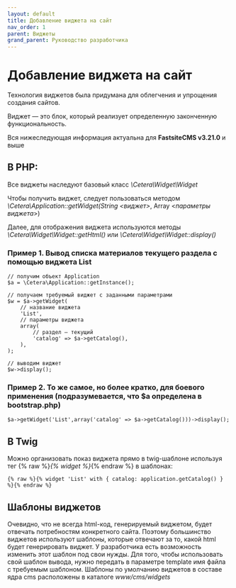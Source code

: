 ```yaml
---
layout: default
title: Добавление виджета на сайт
nav_order: 1
parent: Виджеты
grand_parent: Руководство разработчика
---
```


# Добавление виджета на сайт

Технология виджетов была придумана для облегчения и упрощения создания сайтов.

Виджет — это блок, который реализует определенную законченную функциональность.

Вся нижеследующая информация актуальна для **FastsiteCMS v3.21.0** и выше

## В PHP:

Все виджеты наследуют базовый класс *\Cetera\Widget\Widget*

Чтобы получить виджет, следует пользоваться методом *\Cetera\Application::getWidget(String \<виджет>*, Array \<*параметры виджета*>)

Далее, для отображения виджета используются методы *\Cetera\Widget\Widget::getHtml()* или *\Cetera\Widget\Widget::display()*

### Пример 1. Вывод списка материалов текущего раздела с помощью виджета List

	// получим объект Application
	$a = \Cetera\Application::getInstance();
	 
	// получаем требуемый виджет с заданными параметрами
	$w = $a->getWidget(
	    // название виджета
	    'List', 
	    // параметры виджета
	    array(
	        // раздел — текущий
	        'catalog' => $a->getCatalog(),
	    ),
	);
	 
	// выводим виджет
	$w->display();

### Пример 2. То же самое, но более кратко, для боевого применения (подразумевается, что $a определена в bootstrap.php)

	$a->getWidget('List',array('catalog' => $a->getCatalog()))->display();
 

## В Twig

Можно организовать показ виджета прямо в twig-шаблоне используя тег {% raw %}*{% widget %}*{% endraw %} в шаблонах:

	{% raw %}{% widget 'List' with { catalog: application.getCatalog() } %}{% endraw %}
 

## Шаблоны виджетов

Очевидно, что не всегда html-код, генерируемый виджетом, будет отвечать потребностям конкретного сайта. Поэтому большинство виджетов используют шаблоны, которые отвечают за то, какой html будет генерировать виджет. У разработчика есть возможность изменить этот шаблон под свои нужды. Для того, чтобы использовать свой шаблон вывода, нужно передать в параметре template имя файла с требуемым шаблоном. Шаблоны по умолчанию виджетов в составе ядра cms расположены в каталоге *www/cms/widgets*